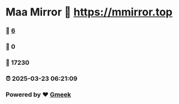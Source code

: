 # Maa Mirror :link: https://mmirror.top 
### :page_facing_up: [6](https://mmirror.top/tag.html) 
### :speech_balloon: 0 
### :hibiscus: 17230 
### :alarm_clock: 2025-03-23 06:21:09 
### Powered by :heart: [Gmeek](https://github.com/Meekdai/Gmeek)
